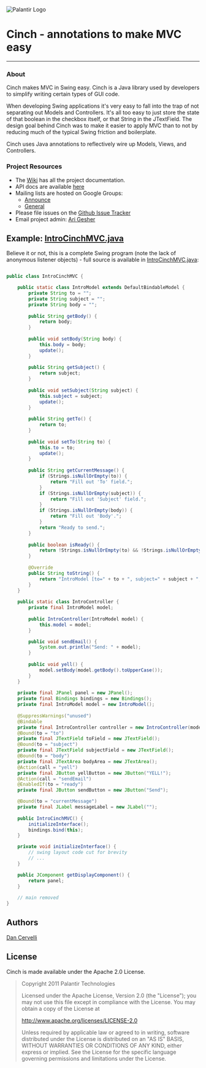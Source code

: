 ![Palantir Logo](/palantir/Cinch/wiki/palantir-masthead.png)
# Cinch - annotations to make MVC easy #

---

### About #

Cinch makes MVC in Swing easy. Cinch is a Java library used by developers to simplify writing certain types of GUI code.

When developing Swing applications it's very easy to fall into the trap of not separating out Models and Controllers. It's all too easy to just store the state of that boolean in the checkbox itself, or that String in the JTextField. The design goal behind Cinch was to make it easier to apply MVC than to not by reducing much of the typical Swing friction and boilerplate.

Cinch uses Java annotations to reflectively wire up Models, Views, and Controllers. 

### Project Resources #

* The [Wiki](/palantir/Cinch/wiki) has all the project documentation.
* API docs are available [here](http://palantir.github.com/Cinch/apidocs)
* Mailing lists are hosted on Google Groups:
    * [Announce](http://groups.google.com/group/ptoss-cinch-announce)
    * [General](http://groups.google.com/group/ptoss-cinch)
* Please file issues on the [Github Issue Tracker](/palantir/Cinch/issues)
* Email project admin: [Ari Gesher](mailto:agesher@palantir.com)

## Example: [IntroCinchMVC.java](http://github.com/palantir/Cinch/blob/master/example/com/palantir/ptoss/cinch/example/IntroCinchMVC.java)

Believe it or not, this is a complete Swing program (note the lack of anonymous listener objects) - full source is available in [IntroCinchMVC.java](https://github.com/palantir/Cinch/blob/master/example/com/palantir/ptoss/cinch/example/IntroCinchMVC.java):

```java

public class IntroCinchMVC {

    public static class IntroModel extends DefaultBindableModel {
        private String to = "";
        private String subject = "";
        private String body = "";
        
        public String getBody() {
            return body;
        }
        
        public void setBody(String body) {
            this.body = body;
            update();
        }
        
        public String getSubject() {
            return subject;
        }
        
        public void setSubject(String subject) {
            this.subject = subject;
            update();
        }
        
        public String getTo() {
            return to;
        }
        
        public void setTo(String to) {
            this.to = to;
            update();
        }
        
        public String getCurrentMessage() {
            if (Strings.isNullOrEmpty(to)) {
                return "Fill out 'To' field.";
            } 
            if (Strings.isNullOrEmpty(subject)) {
                return "Fill out 'Subject' field.";
            } 
            if (Strings.isNullOrEmpty(body)) {
                return "Fill out 'Body'.";
            } 
            return "Ready to send.";
        }
        
        public boolean isReady() {
            return !Strings.isNullOrEmpty(to) && !Strings.isNullOrEmpty(subject) && !Strings.isNullOrEmpty(body);
        }
        
        @Override
        public String toString() {
            return "IntroModel [to=" + to + ", subject=" + subject + ", body=" + body + "]";
        }
    }
    
    public static class IntroController {
        private final IntroModel model;
        
        public IntroController(IntroModel model) {
            this.model = model;
        }

        public void sendEmail() {
            System.out.println("Send: " + model);
        }
        
        public void yell() {
            model.setBody(model.getBody().toUpperCase());
        }
    }
    
    private final JPanel panel = new JPanel();
    private final Bindings bindings = new Bindings();
    private final IntroModel model = new IntroModel();
    
    @SuppressWarnings("unused")
    @Bindable
    private final IntroController controller = new IntroController(model);
    @Bound(to = "to")
    private final JTextField toField = new JTextField();
    @Bound(to = "subject")
    private final JTextField subjectField = new JTextField();
    @Bound(to = "body")
    private final JTextArea bodyArea = new JTextArea();
    @Action(call = "yell")
    private final JButton yellButton = new JButton("YELL!");
    @Action(call = "sendEmail")
    @EnabledIf(to = "ready")
    private final JButton sendButton = new JButton("Send");

    @Bound(to = "currentMessage")
    private final JLabel messageLabel = new JLabel("");
    
    public IntroCinchMVC() {
        initializeInterface();
        bindings.bind(this);
    }

    private void initializeInterface() {
        // swing layout code cut for brevity
        // ...
    }

    public JComponent getDisplayComponent() {
        return panel;
    }
    
    // main removed
}

```

## Authors #

[Dan Cervelli](https://github.com/dcervelli)

## License #

Cinch is made available under the Apache 2.0 License.

>Copyright 2011 Palantir Technologies
>
>Licensed under the Apache License, Version 2.0 (the "License");
>you may not use this file except in compliance with the License.
>You may obtain a copy of the License at
>
><http://www.apache.org/licenses/LICENSE-2.0>
>
>Unless required by applicable law or agreed to in writing, software
>distributed under the License is distributed on an "AS IS" BASIS,
>WITHOUT WARRANTIES OR CONDITIONS OF ANY KIND, either express or implied.
>See the License for the specific language governing permissions and
>limitations under the License.
